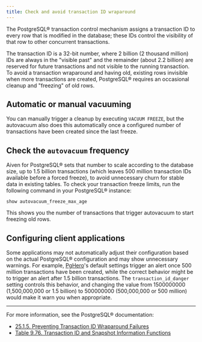 ```yaml
---
title: Check and avoid transaction ID wraparound
---
```


The PostgreSQL® transaction control mechanism assigns a transaction ID
to every row that is modified in the database; these IDs control the
visibility of that row to other concurrent transactions.

The transaction ID is a 32-bit number, where 2 billion (2 thousand
million) IDs are always in the \"visible past\" and the remainder (about
2.2 billion) are reserved for future transactions and not visible to the
running transaction. To avoid a transaction wraparound and having old,
existing rows invisible when more transactions are created, PostgreSQL®
requires an occasional cleanup and \"freezing\" of old rows.

## Automatic or manual vacuuming

You can manually trigger a cleanup by executing `VACUUM FREEZE`, but the
autovacuum also does this automatically once a configured number of
transactions have been created since the last freeze.

## Check the `autovacuum` frequency

Aiven for PostgreSQL® sets that number to scale according to the
database size, up to 1.5 billion transactions (which leaves 500 million
transaction IDs available before a forced freeze), to avoid unnecessary
churn for stable data in existing tables. To check your transaction
freeze limits, run the following command in your PostgreSQL® instance:

```
show autovacuum_freeze_max_age
```

This shows you the number of transactions that trigger autovacuum to
start freezing old rows.

## Configuring client applications

Some applications may not automatically adjust their configuration based
on the actual PostgreSQL® configuration and may show unnecessary
warnings. For example, [PgHero](https://github.com/ankane/pghero)'s
default settings trigger an alert once 500 million transactions have
been created, while the correct behavior might be to trigger an alert
after 1.5 billion transactions. The `transaction_id_danger` setting
controls this behavior, and changing the value from 1500000000
(1,500,000,000 or 1.5 billion) to 500000000 (500,000,000 or 500 million)
would make it warn you when appropriate.

------------------------------------------------------------------------

For more information, see the PostgreSQL® documentation:

-   [25.1.5. Preventing Transaction ID Wraparound
    Failures](https://www.postgresql.org/docs/current/routine-vacuuming.html#VACUUM-FOR-WRAPAROUND)
-   [Table 9.76. Transaction ID and Snapshot Information
    Functions](https://www.postgresql.org/docs/14/functions-info.html#FUNCTIONS-PG-SNAPSHOT)
